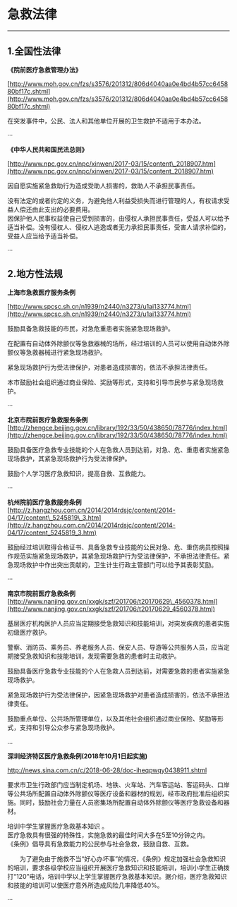 # 急救法律

---

## **1.全国性法律**

**《院前医疗急救管理办法》**

[http://www.moh.gov.cn/fzs/s3576/201312/806d4040aa0e4bd4b57cc645880bf17c.shtml](http://www.moh.gov.cn/fzs/s3576/201312/806d4040aa0e4bd4b57cc645880bf17c.shtml)

在突发事件中，公民、法人和其他单位开展的卫生救护不适用于本办法。

···

**《中华人民共和国民法总则》**

[http://www.npc.gov.cn/npc/xinwen/2017-03/15/content\_2018907.htm](http://www.npc.gov.cn/npc/xinwen/2017-03/15/content_2018907.htm)

因自愿实施紧急救助行为造成受助人损害的，救助人不承担民事责任。

没有法定的或者约定的义务，为避免他人利益受损失而进行管理的人，有权请求受益人偿还由此支出的必要费用。  
因保护他人民事权益使自己受到损害的，由侵权人承担民事责任，受益人可以给予适当补偿。没有侵权人、侵权人逃逸或者无力承担民事责任，受害人请求补偿的，受益人应当给予适当补偿。

···

## **2.地方性法规**

**上海市急救医疗服务条例**

[http://www.spcsc.sh.cn/n1939/n2440/n3273/u1ai133774.html](http://www.spcsc.sh.cn/n1939/n2440/n3273/u1ai133774.html)

鼓励具备急救技能的市民，对急危重患者实施紧急现场救护。

在配置有自动体外除颤仪等急救器械的场所，经过培训的人员可以使用自动体外除颤仪等急救器械进行紧急现场救护。

紧急现场救护行为受法律保护，对患者造成损害的，依法不承担法律责任。

本市鼓励社会组织通过商业保险、奖励等形式，支持和引导市民参与紧急现场救护。

···

**北京市院前医疗急救服务条例**  
[http://zhengce.beijing.gov.cn/library/192/33/50/438650/78776/index.html](http://zhengce.beijing.gov.cn/library/192/33/50/438650/78776/index.html)

鼓励具备医疗急救专业技能的个人在急救人员到达前，对急、危、重患者实施紧急现场救护，其紧急现场救护行为受法律保护。

鼓励个人学习医疗急救知识，提高自救、互救能力。

···

**杭州院前医疗急救服务条例**  
[http://z.hangzhou.com.cn/2014/2014rdsjc/content/2014-04/17/content\_5245819\_3.htm](http://z.hangzhou.com.cn/2014/2014rdsjc/content/2014-04/17/content_5245819_3.htm)

鼓励经过培训取得合格证书、具备急救专业技能的公民对急、危、重伤病员按照操作规范实施紧急现场救护，其紧急现场救护行为受法律保护，不承担法律责任。紧急现场救护中作出突出贡献的，卫生计生行政主管部门可以给予其表彰奖励。

···

**南京市院前医疗急救条例**  
[http://www.nanjing.gov.cn/xxgk/szf/201706/t20170629\_4560378.html](http://www.nanjing.gov.cn/xxgk/szf/201706/t20170629_4560378.html)

基层医疗机构医护人员应当定期接受急救知识和技能培训，对突发疾病的患者实施初级医疗救护。

警察、消防员、乘务员、养老服务人员、保安人员、导游等公共服务人员，应当定期接受急救知识和技能培训，发现需要急救的患者时主动救护。

鼓励具备医疗急救专业技能的个人在急救人员到达前，对需要急救的患者实施紧急现场救护。

紧急现场救护行为受法律保护，因紧急现场救护对患者造成损害的，依法不承担法律责任。

鼓励重点单位、公共场所管理单位，以及其他社会组织通过商业保险、奖励等形式，支持和引导公众参与紧急现场救护。

...

**深圳经济特区医疗急救条例\(2018年10月1日起实施\)**

http://news.sina.com.cn/c/2018-06-28/doc-iheqpwqy0438911.shtml

要求市卫生行政部门应当制定机场、地铁、火车站、汽车客运站、客运码头、口岸等公共场所配置自动体外除颤仪等医疗设备和器材的规划，经市政府批准后组织实施。同时，鼓励社会力量在人员密集场所配置自动体外除颤仪等医疗急救设备和器材。

培训中学生掌握医疗急救基本知识。  
医疗急救具有很强的特殊性，实施急救的最佳时间大多在5至10分钟之内。  
《条例》倡导具有急救能力的公民参与社会急救，鼓励自救、互救。

　　为了避免由于施救不当“好心办坏事”的情况，《条例》规定加强社会急救知识的培训，要求各级学校应当组织开展医疗急救知识和技能培训，培训小学生正确拨打“120”电话，培训中学以上学生掌握医疗急救基本知识。据介绍，医疗急救知识和技能的培训可以使医疗意外所造成风险几率降低40%。

···

